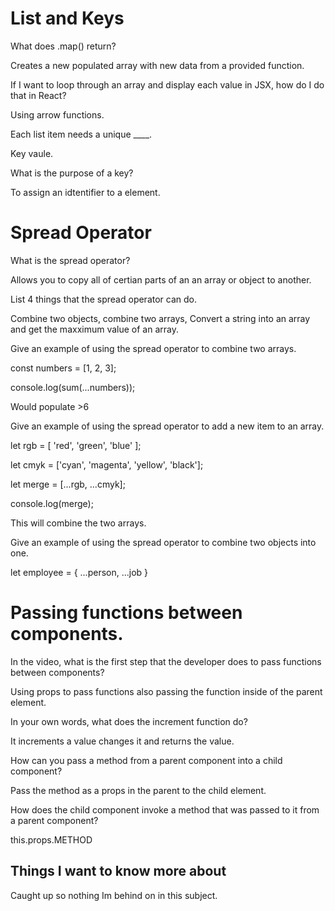 # List and Keys

What does .map() return?

Creates a new populated array with new data from a provided function.

If I want to loop through an array and display each value in JSX, how do I do that in React?

Using arrow functions.

Each list item needs a unique ____.

Key vaule.

What is the purpose of a key?

To assign an idtentifier to a element.


# Spread Operator

What is the spread operator?

Allows you to copy all of certian parts of an an array or object to another. 

List 4 things that the spread operator can do.

Combine two objects, combine two arrays, Convert a string into an array and get the maxximum value of an array. 

Give an example of using the spread operator to combine two arrays.

const numbers = [1, 2, 3];

console.log(sum(...numbers));

Would populate >6

Give an example of using the spread operator to add a new item to an array.
<!-- Code Borrowed for Javascripttutorial.net -->
let rgb = [ 'red', 'green', 'blue' ];

let cmyk = ['cyan', 'magenta', 'yellow', 'black'];

let merge = [...rgb, ...cmyk];

console.log(merge);

This will combine the two arrays.

Give an example of using the spread operator to combine two objects into one.

<!-- Code Borrowed for Javascripttutorial.net -->
let employee = {
    ...person,
    ...job
}

# Passing functions between components.

In the video, what is the first step that the developer does to pass functions between components?

Using props to pass functions also passing the function inside of the parent element.

In your own words, what does the increment function do?

It increments a value changes it and returns the value.

How can you pass a method from a parent component into a child component?

Pass the method as a props in the parent to the child element.

How does the child component invoke a method that was passed to it from a parent component?

this.props.METHOD

## Things I want to know more about

Caught up so nothing Im behind on in this subject.
